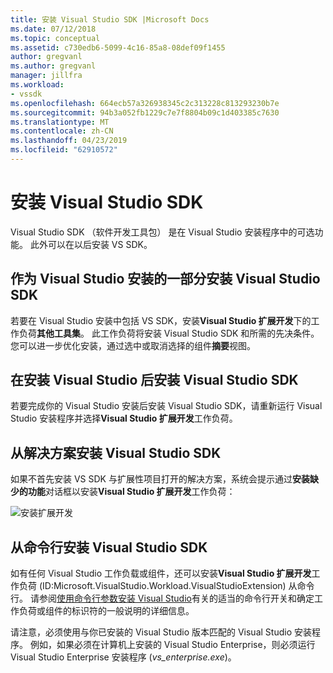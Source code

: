 ```yaml
---
title: 安装 Visual Studio SDK |Microsoft Docs
ms.date: 07/12/2018
ms.topic: conceptual
ms.assetid: c730edb6-5099-4c16-85a8-08def09f1455
author: gregvanl
ms.author: gregvanl
manager: jillfra
ms.workload:
- vssdk
ms.openlocfilehash: 664ecb57a326938345c2c313228c813293230b7e
ms.sourcegitcommit: 94b3a052fb1229c7e7f8804b09c1d403385c7630
ms.translationtype: MT
ms.contentlocale: zh-CN
ms.lasthandoff: 04/23/2019
ms.locfileid: "62910572"
---
```

# <a name="install-the-visual-studio-sdk"></a>安装 Visual Studio SDK

Visual Studio SDK （软件开发工具包） 是在 Visual Studio 安装程序中的可选功能。 此外可以在以后安装 VS SDK。

## <a name="install-the-visual-studio-sdk-as-part-of-a-visual-studio-installation"></a>作为 Visual Studio 安装的一部分安装 Visual Studio SDK

若要在 Visual Studio 安装中包括 VS SDK，安装**Visual Studio 扩展开发**下的工作负荷**其他工具集**。 此工作负荷将安装 Visual Studio SDK 和所需的先决条件。 您可以进一步优化安装，通过选中或取消选择的组件**摘要**视图。

## <a name="install-the-visual-studio-sdk-after-installing-visual-studio"></a>在安装 Visual Studio 后安装 Visual Studio SDK

若要完成你的 Visual Studio 安装后安装 Visual Studio SDK，请重新运行 Visual Studio 安装程序并选择**Visual Studio 扩展开发**工作负荷。

## <a name="install-the-visual-studio-sdk-from-a-solution"></a>从解决方案安装 Visual Studio SDK

如果不首先安装 VS SDK 与扩展性项目打开的解决方案，系统会提示通过**安装缺少的功能**对话框以安装**Visual Studio 扩展开发**工作负荷：

![安装扩展开发](../extensibility/media/install-extension-development.png "安装扩展开发")

## <a name="install-the-visual-studio-sdk-from-the-command-line"></a>从命令行安装 Visual Studio SDK

如有任何 Visual Studio 工作负载或组件，还可以安装**Visual Studio 扩展开发**工作负荷 (ID:Microsoft.VisualStudio.Workload.VisualStudioExtension) 从命令行。 请参阅[使用命令行参数安装 Visual Studio](../install/use-command-line-parameters-to-install-visual-studio.md)有关的适当的命令行开关和确定工作负荷或组件的标识符的一般说明的详细信息。

请注意，必须使用与你已安装的 Visual Studio 版本匹配的 Visual Studio 安装程序。 例如，如果必须在计算机上安装的 Visual Studio Enterprise，则必须运行 Visual Studio Enterprise 安装程序 (*vs_enterprise.exe*)。